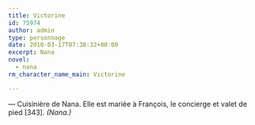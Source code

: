 ```yaml
---
title: Victorine
id: 75974
author: admin
type: personnage
date: 2010-03-17T07:38:32+00:00
excerpt: Nana
novel:
  - nana
rm_character_name_main: Victorine

---
```

— Cuisinière de Nana. Elle est mariée à François, le concierge et valet de pied [343]. _(Nana.)_